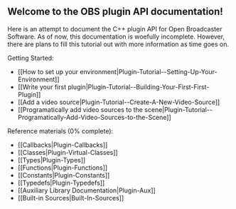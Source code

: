 Welcome to the OBS plugin API documentation!
-----

Here is an attempt to document the C++ plugin API for Open Broadcaster Software. As of now, this documentation is woefully incomplete. However, there are plans to fill this tutorial out with more information as time goes on.

Getting Started:
* [[How to set up your environment|Plugin-Tutorial-\-Setting-Up-Your-Environment]]
* [[Write your first plugin|Plugin-Tutorial-\-Building-Your-First-First-Plugin]]
* [[Add a video source|Plugin-Tutorial-\-Create-A-New-Video-Source]]
* [[Programatically add video sources to the scene|Plugin-Tutorial-\-Programatically-Add-Video-Sources-to-the-Scene]]

Reference materials (0% complete):
* [[Callbacks|Plugin-Callbacks]]
* [[Classes|Plugin-Virtual-Classes]]
* [[Types|Plugin-Types]]
* [[Functions|Plugin-Functions]]
* [[Constants|Plugin-Constants]]
* [[Typedefs|Plugin-Typedefs]]
* [[Auxiliary Library Documentation|Plugin-Aux]]
* [[Built-in Sources|Built-In-Sources]]